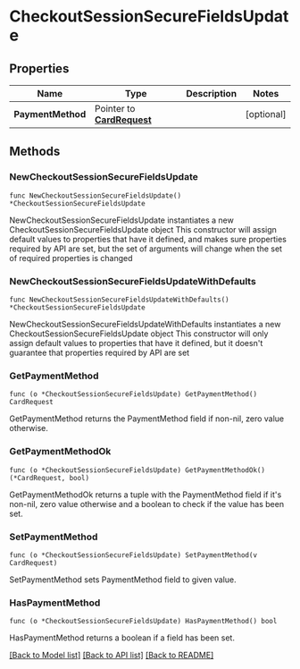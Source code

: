# CheckoutSessionSecureFieldsUpdate

## Properties

Name | Type | Description | Notes
------------ | ------------- | ------------- | -------------
**PaymentMethod** | Pointer to [**CardRequest**](CardRequest.md) |  | [optional] 

## Methods

### NewCheckoutSessionSecureFieldsUpdate

`func NewCheckoutSessionSecureFieldsUpdate() *CheckoutSessionSecureFieldsUpdate`

NewCheckoutSessionSecureFieldsUpdate instantiates a new CheckoutSessionSecureFieldsUpdate object
This constructor will assign default values to properties that have it defined,
and makes sure properties required by API are set, but the set of arguments
will change when the set of required properties is changed

### NewCheckoutSessionSecureFieldsUpdateWithDefaults

`func NewCheckoutSessionSecureFieldsUpdateWithDefaults() *CheckoutSessionSecureFieldsUpdate`

NewCheckoutSessionSecureFieldsUpdateWithDefaults instantiates a new CheckoutSessionSecureFieldsUpdate object
This constructor will only assign default values to properties that have it defined,
but it doesn't guarantee that properties required by API are set

### GetPaymentMethod

`func (o *CheckoutSessionSecureFieldsUpdate) GetPaymentMethod() CardRequest`

GetPaymentMethod returns the PaymentMethod field if non-nil, zero value otherwise.

### GetPaymentMethodOk

`func (o *CheckoutSessionSecureFieldsUpdate) GetPaymentMethodOk() (*CardRequest, bool)`

GetPaymentMethodOk returns a tuple with the PaymentMethod field if it's non-nil, zero value otherwise
and a boolean to check if the value has been set.

### SetPaymentMethod

`func (o *CheckoutSessionSecureFieldsUpdate) SetPaymentMethod(v CardRequest)`

SetPaymentMethod sets PaymentMethod field to given value.

### HasPaymentMethod

`func (o *CheckoutSessionSecureFieldsUpdate) HasPaymentMethod() bool`

HasPaymentMethod returns a boolean if a field has been set.


[[Back to Model list]](../README.md#documentation-for-models) [[Back to API list]](../README.md#documentation-for-api-endpoints) [[Back to README]](../README.md)


